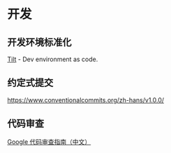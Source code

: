 # 开发

## 开发环境标准化

[Tilt](https://github.com/tilt-dev/tilt) - Dev environment as code.

## 约定式提交

<https://www.conventionalcommits.org/zh-hans/v1.0.0/>

## 代码审查

[Google 代码审查指南（中文）](https://lib.jimmysong.io/eng-practices/review/)
